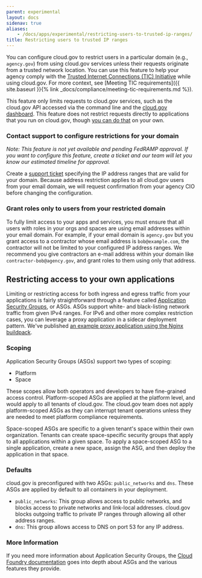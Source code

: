 ```yaml
---
parent: experimental
layout: docs
sidenav: true
aliases: 
    - /docs/apps/experimental/restricting-users-to-trusted-ip-ranges/
title: Restricting users to trusted IP ranges
---
```


You can configure cloud.gov to restrict users in a particular domain (e.g., `agency.gov`) from using cloud.gov services unless their requests originate from a trusted network location. You can use this feature to help your agency comply with the [Trusted Internet Connections (TIC) Initiative](https://www.dhs.gov/trusted-internet-connections) while using cloud.gov. For more context, see [Meeting TIC requirements]({{ site.baseurl }}{% link _docs/compliance/meeting-tic-requirements.md %}).

This feature only limits requests to cloud.gov services, such as the cloud.gov API accessed via the command line and the [cloud.gov dashboard](https://dashboard.fr.cloud.gov). This feature does not restrict requests directly to applications that you run on cloud.gov, though [you can do that](#restricting-access-to-your-own-applications) on your own.

### Contact support to configure restrictions for your domain

_Note: This feature is not yet available and pending FedRAMP approval. If you want to configure this feature, create a ticket and our team will let you know our estimated timeline for approval._

Create a [support ticket](mailto:cloud-gov-support@gsa.gov?body=Email%20domain%3A%0A%0AEgress%20IP%20ranges%3A%0A%0AAgency%20CIO%3A%0A) specifying the IP address ranges that are valid for your domain. Because address restriction applies to all cloud.gov users from your email domain, we will request confirmation from your agency CIO before changing the configuration.

### Grant roles only to users from your restricted domain
To fully limit access to your apps and services, you must ensure that all users with roles in your orgs and spaces are using email addresses within your email domain. For example, if your email domain is `agency.gov` but you grant access to a contractor whose email address is `bob@example.com`, the contractor will not be limited to your configured IP address ranges. We recommend you give contractors an e-mail address within your domain like `contractor-bob@agency.gov`, and grant roles to them using only that address.

## Restricting access to your own applications

Limiting or restricting access for both ingress and egress traffic from your applications is fairly straightforward through a feature called [Application Security Groups](https://docs.cloudfoundry.org/concepts/asg.html), or ASGs. ASGs support white- and black-listing network traffic from given IPv4 ranges. For IPv6 and other more complex restriction cases, you can leverage a proxy application in a sidecar deployment pattern. We've published [an example proxy application using the Nginx buildpack](https://github.com/18f/boardproxy).

### Scoping

Application Security Groups (ASGs) support two types of scoping:

* Platform
* Space

These scopes allow both operators and developers to have fine-grained access control. Platform-scoped ASGs are applied at the platform level, and would apply to all tenants of cloud.gov. The cloud.gov team does not apply platform-scoped ASGs as they can interrupt tenant operations unless they are needed to meet platform compliance requirements.

Space-scoped ASGs are specific to a given tenant's space within their own organization. Tenants can create space-specific security groups that apply to all applications within a given space. To apply a space-scoped ASG to a single application, create a new space, assign the ASG, and then deploy the application in that space.

### Defaults

cloud.gov is preconfigured with two ASGs: `public_networks` and `dns`. These ASGs are applied by default to all containers in your deployment.

* `public_networks`: This group allows access to public networks, and blocks access to private networks and link-local addresses. cloud.gov blocks outgoing traffic to private IP ranges through allowing all other address ranges.
* `dns`: This group allows access to DNS on port 53 for any IP address.

### More Information

If you need more information about Application Security Groups, the [Cloud Foundry documentation](https://docs.cloudfoundry.org/concepts/asg.html) goes into depth about ASGs and the various features they provide.
